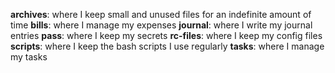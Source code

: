 **archives**: where I keep small and unused files for an indefinite amount of time
**bills**: where I manage my expenses
**journal**: where I write my journal entries
**pass**: where I keep my secrets
**rc-files**: where I keep my config files
**scripts**: where I keep the bash scripts I use regularly
**tasks**: where I manage my tasks
